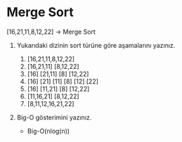 # Merge Sort

[16,21,11,8,12,22] -> Merge Sort
1. Yukarıdaki dizinin sort türüne göre aşamalarını yazınız.

    1.    [16,21,11,8,12,22]
    2.   [16,21,11]      [8,12,22]
    3.  [16] [21,11]    [8] [12,22]
    4. [16] [21] [11]  [8] [12] [22]
    5.  [16] [11,21]    [8] [12,22]
    6.   [11,16,21]      [8,12,22]
    7.    [8,11,12,16,21,22]  

2. Big-O gösterimini yazınız.
    - Big-O(nlog(n))
